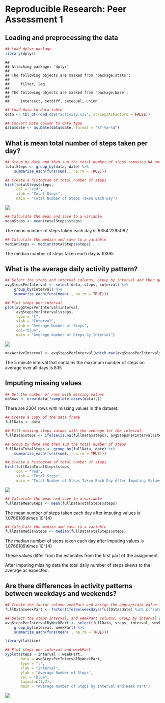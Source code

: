 # Reproducible Research: Peer Assessment 1


## Loading and preprocessing the data


```r
## Load dplyr package
library(dplyr)
```

```
## 
## Attaching package: 'dplyr'
## 
## The following objects are masked from 'package:stats':
## 
##     filter, lag
## 
## The following objects are masked from 'package:base':
## 
##     intersect, setdiff, setequal, union
```

```r
## Load data to data table 
data <- tbl_df(read.csv("activity.csv", stringsAsFactors = FALSE))

## Convert Date column to date type
data$date <- as.Date(data$date, format = "%Y-%m-%d")
```

## What is mean total number of steps taken per day?


```r
## Group by date and then sum the total number of steps removing NA entries
totalSteps <- group_by(data, date) %>% 
    summarize_each(funs(sum(., na.rm = TRUE))) 

## Create a histogram of total number of steps
hist(totalSteps$steps, 
     col = "red", 
     xlab = "Total Steps", 
     main = "Total Number of Steps Taken Each Day")
```

![](PA1_template_files/figure-html/unnamed-chunk-2-1.png) 

```r
## Calculate the mean and save to a variable
meanSteps <- mean(totalSteps$steps)
```

The mean number of steps taken each day is 9354.2295082  


```r
## Calculate the median and save to a variable
medianSteps <- median(totalSteps$steps)
```

The median number of steps taken each day is 10395  


## What is the average daily activity pattern?


```r
## Select the steps and interval columns, Group by interval and then get the average number of steps for each interval
avgStepsPerInterval <- select(data, steps, interval) %>% 
    group_by(interval) %>% 
    summarize_each(funs(mean(., na.rm = TRUE))) 

## Plot steps per interval
plot(avgStepsPerInterval$interval, 
     avgStepsPerInterval$steps, 
     type = "l", 
     xlab = "Interval", 
     ylab = "Average Number of Steps", 
     col="blue", 
     main = "Average Number of Steps by Interval") 
```

![](PA1_template_files/figure-html/unnamed-chunk-4-1.png) 


```r
maxActiveInterval <- avgStepsPerInterval[which.max(avgStepsPerInterval$steps),]$interval
```

The 5 minute interval that contains the maximum number of steps on average over all days is 835   

## Imputing missing values


```r
## Get the number of rows with missing values
naRows <- nrow(data[!complete.cases(data),])
```

There are 2304 rows with missing values in the dataset.


```r
## Create a copy of the data frame
fullData <- data

## Fill missing steps values with the average for the interval
fullData$steps <- ifelse(is.na(fullData$steps), avgStepsPerInterval$steps[match(fullData$interval, avgStepsPerInterval$interval)], fullData$steps)

## Group by date and then sum the total number of steps
fullDataTotalSteps <- group_by(fullData, date) %>% 
    summarize_each(funs(sum(., na.rm = TRUE))) 

## Create a histogram of total number of steps
hist(fullDataTotalSteps$steps, 
     col = "red", 
     xlab = "Total Steps", 
     main = "Total Number of Steps Taken Each Day After Imputing Values")
```

![](PA1_template_files/figure-html/unnamed-chunk-7-1.png) 

```r
## Calculate the mean and save to a variable
fullDataMeanSteps <- mean(fullDataTotalSteps$steps)
```

The mean number of steps taken each day after imputing values is 1.0766189\times 10^{4}  


```r
## Calculate the median and save to a variable
fullDataMedianSteps <- median(fullDataTotalSteps$steps)
```

The median number of steps taken each day after imputing values is 1.0766189\times 10^{4}  

These values differ from the estimates from the first part of the assignment.  

After imputing missing data the total daily number of steps skews to the average as expected.  


## Are there differences in activity patterns between weekdays and weekends?


```r
## Create the factor column weekPart and assign the appropriate value
fullData$weekPart <- factor(ifelse(weekdays(fullData$date) %in% c("Saturday", "Sunday"),"weekend", "weekday"))

## Select the steps interval, and weekPart columns, Group by interval and weekPart  then get the average number of steps for each interval per weekPart
avgStepsPerIntervalByWeekPart <- select(fullData, steps, interval, weekPart) %>% 
    group_by(interval, weekPart) %>% 
    summarize_each(funs(mean(., na.rm = TRUE))) 

library(lattice)

## Plot steps per interval and weekPart
xyplot(steps ~ interval | weekPart,
       data = avgStepsPerIntervalByWeekPart,
       type = "l", 
       xlab = "Interval", 
       ylab = "Average Number of Steps", 
       col = "blue", 
       layout=c(1,2),
       main = "Average Number of Steps by Interval and Week Part")
```

![](PA1_template_files/figure-html/unnamed-chunk-9-1.png) 
